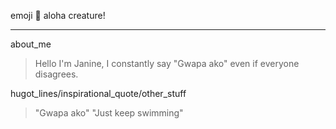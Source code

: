 emoji :sunflower: aloha creature!
***
about_me
>  Hello I'm Janine, I constantly say "Gwapa ako" even if everyone disagrees.

hugot_lines/inspirational_quote/other_stuff
> "Gwapa ako" 
> "Just keep swimming"
